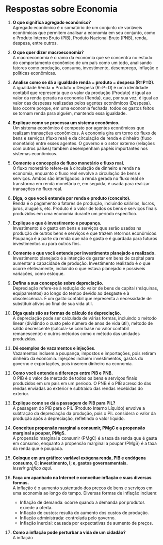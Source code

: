 # Respostas sobre Economia

1. **O que significa agregado econômico?**  
   Agregado econômico é o somatório de um conjunto de variáveis econômicas que permitem analisar a economia em seu conjunto, como o Produto Interno Bruto (PIB), Produto Nacional Bruto (PNB), renda, despesa, entre outros.

2. **O que quer dizer macroeconomia?**  
   A macroeconomia é o ramo da economia que se concentra no estudo do comportamento econômico de um país como um todo, analisando fatores como produção, consumo, investimento, desemprego, inflação e políticas econômicas.

3. **Analise como se dá a igualdade renda = produto = despesa (R=P=D).**  
   A igualdade Renda = Produto = Despesa (R=P=D) é uma identidade contábil que representa que o valor da produção (Produto) é igual ao valor da renda gerada na economia (Renda), que, por sua vez, é igual ao valor das despesas realizadas pelos agentes econômicos (Despesa). Isso ocorre porque, em uma economia fechada, todos os gastos feitos se tornam renda para alguém, mantendo essa igualdade.

4. **Explique como se processa um sistema econômico.**  
   Um sistema econômico é composto por agentes econômicos que realizam transações econômicas. A economia gira em torno do fluxo de bens e serviços (fluxo real) e da circulação de renda e dinheiro (fluxo monetário) entre esses agentes. O governo e o setor externo (relações com outros países) também desempenham papéis importantes nos sistemas econômicos.

5. **Comente a concepção de fluxo monetário e fluxo real.**  
   O fluxo monetário refere-se à circulação de dinheiro e renda na economia, enquanto o fluxo real envolve a circulação de bens e serviços. Ambos são interligados: a renda gerada no fluxo real se transforma em renda monetária e, em seguida, é usada para realizar transações no fluxo real.

6. **Diga, o que você entende por renda e produto (conceito).**  
   Renda é o pagamento a fatores de produção, incluindo salários, lucros, juros, aluguéis, etc. Produto é o valor de todos os bens e serviços finais produzidos em uma economia durante um período específico.

7. **Explique o que é investimento e poupança.**  
   Investimento é o gasto em bens e serviços que serão usados na produção de outros bens e serviços e que trazem retornos econômicos. Poupança é a parte da renda que não é gasta e é guardada para futuros investimentos ou para outros fins.

8. **Comente o que você entende por investimento planejado e realizado.**  
   Investimento planejado é a intenção de gastar em bens de capital para aumentar a capacidade de produção. Investimento realizado é o que ocorre efetivamente, incluindo o que estava planejado e possíveis variações, como estoque.

9. **Defina a sua concepção sobre depreciação.**  
   Depreciação refere-se à redução do valor de bens de capital (máquinas, equipamentos) ao longo do tempo devido ao desgaste e à obsolescência. É um gasto contábil que representa a necessidade de substituir ativos ao final de sua vida útil.

10. **Diga quais são as formas de cálculo de depreciação.**  
    A depreciação pode ser calculada de várias formas, incluindo o método linear (dividindo o custo pelo número de anos de vida útil), método de saldo decrescente (calcula-se com base no valor contábil remanescente) e outros métodos como o método das unidades produzidas.

11. **Dê exemplos de vazamentos e injeções.**  
    Vazamentos incluem a poupança, impostos e importações, pois retiram dinheiro da economia. Injeções incluem investimentos, gastos do governo e exportações, pois inserem dinheiro na economia.

12. **Como você entende a diferença entre PIB e PNB.**  
    O PIB é o valor de mercado de todos os bens e serviços finais produzidos em um país em um período. O PNB é o PIB acrescido das rendas enviadas ao exterior e subtraído das rendas recebidas do exterior.

13. **Explique como se dá a passagem de PIB para PIL?**  
    A passagem do PIB para o PIL (Produto Interno Líquido) envolve a subtração da depreciação da produção, pois o PIL considera o valor da produção após a depreciação, refletindo o valor líquido.

14. **Conceitue propensão marginal a consumir, PMgC e a propensão marginal a poupar, PMgS.**  
    A propensão marginal a consumir (PMgC) é a taxa da renda que é gasta em consumo, enquanto a propensão marginal a poupar (PMgS) é a taxa da renda que é poupada.

15. **Coloque em um gráfico: variável exógena renda, PIB e endógena consumo, C; investimento, I; e, gastos governamentais.**  
    *Inserir gráfico aqui.*

16. **Faça um apanhado na Internet e conceitue inflação e suas diversas formas.**  
    A inflação é o aumento sustentado dos preços de bens e serviços em uma economia ao longo do tempo. Diversas formas de inflação incluem:
    - Inflação de demanda: ocorre quando a demanda por produtos excede a oferta.
    - Inflação de custos: resulta do aumento dos custos de produção.
    - Inflação administrada: controlada pelo governo.
    - Inflação inercial: causada por expectativas de aumento de preços.

17. **Como a inflação pode perturbar a vida de um cidadão?**  
    A inflação

